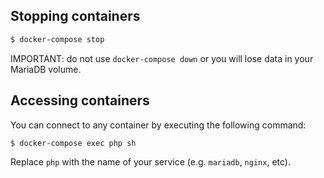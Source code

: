 ## Stopping containers

```bash
$ docker-compose stop
```

IMPORTANT: do not use `docker-compose down` or you will lose data in your MariaDB volume.

## Accessing containers

You can connect to any container by executing the following command:
```bash
$ docker-compose exec php sh
```

Replace `php` with the name of your service (e.g. `mariadb`, `nginx`, etc).

